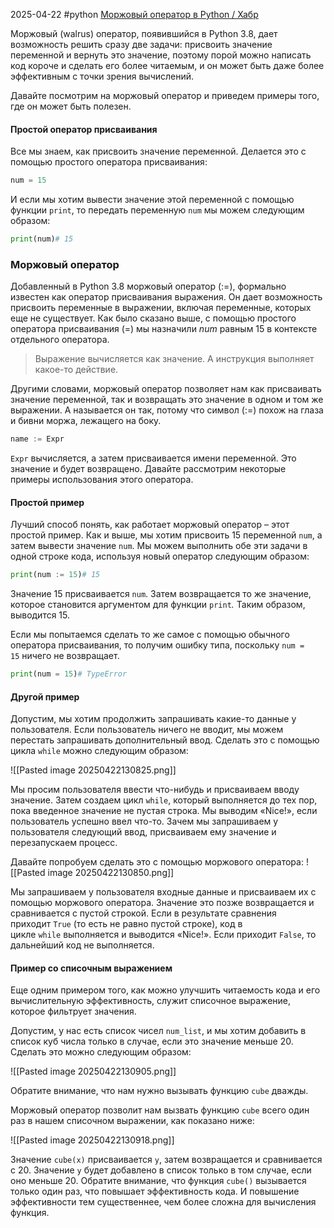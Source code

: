 2025-04-22
#python 
[Моржовый оператор в Python / Хабр](https://habr.com/ru/companies/otus/articles/555924/)

Моржовый (walrus) оператор, появившийся в Python 3.8, дает возможность решить сразу две задачи: присвоить значение переменной и вернуть это значение, поэтому порой можно написать код короче и сделать его более читаемым, и он может быть даже более эффективным с точки зрения вычислений.

Давайте посмотрим на моржовый оператор и приведем примеры того, где он может быть полезен.

#### Простой оператор присваивания

Все мы знаем, как присвоить значение переменной. Делается это с помощью простого оператора присваивания:

```python
num = 15
```

И если мы хотим вывести значение этой переменной с помощью функции `print`, то передать переменную `num` мы можем следующим образом:

```python
print(num)# 15
```

### Моржовый оператор

Добавленный в Python 3.8 моржовый оператор (:=), формально известен как оператор присваивания выражения. Он дает возможность присвоить переменные в выражении, включая переменные, которых еще не существует. Как было сказано выше, с помощью простого оператора присваивания (=) мы назначили _num_ равным 15 в контексте отдельного оператора.

> Выражение вычисляется как значение. А инструкция выполняет какое-то действие.

Другими словами, моржовый оператор позволяет нам как присваивать значение переменной, так и возвращать это значение в одном и том же выражении. А называется он так, потому что символ (:=) похож на глаза и бивни моржа, лежащего на боку.

```python
name := Expr
```

`Expr` вычисляется, а затем присваивается имени переменной. Это значение и будет возвращено. Давайте рассмотрим некоторые примеры использования этого оператора.

#### Простой пример

Лучший способ понять, как работает моржовый оператор – этот простой пример. Как и выше, мы хотим присвоить 15 переменной `num`, а затем вывести значение `num`. Мы можем выполнить обе эти задачи в одной строке кода, используя новый оператор следующим образом:

```python
print(num := 15)# 15
```

Значение 15 присваивается `num`. Затем возвращается то же значение, которое становится аргументом для функции `print`_._ Таким образом, выводится 15.

Если мы попытаемся сделать то же самое с помощью обычного оператора присваивания, то получим ошибку типа, поскольку `num = 15` ничего не возвращает.

```python
print(num = 15)# TypeError
```

#### Другой пример

Допустим, мы хотим продолжить запрашивать какие-то данные у пользователя. Если пользователь ничего не вводит, мы можем перестать запрашивать дополнительный ввод. Сделать это с помощью цикла `while` можно следующим образом:

![[Pasted image 20250422130825.png]]

Мы просим пользователя ввести что-нибудь и присваиваем вводу значение. Затем создаем цикл `while`, который выполняется до тех пор, пока введенное значение не пустая строка. Мы выводим «Nice!», если пользователь успешно ввел что-то. Зачем мы запрашиваем у пользователя следующий ввод, присваиваем ему значение и перезапускаем процесс.

Давайте попробуем сделать это с помощью моржового оператора:
![[Pasted image 20250422130850.png]]


Мы запрашиваем у пользователя входные данные и присваиваем их с помощью моржового оператора. Значение это позже возвращается и сравнивается с пустой строкой. Если в результате сравнения приходит `True` (то есть не равно пустой строке), код в цикле `while` выполняется и выводится «Nice!». Если приходит `False`, то дальнейший код не выполняется.

#### Пример со списочным выражением

Еще одним примером того, как можно улучшить читаемость кода и его вычислительную эффективность, служит списочное выражение, которое фильтрует значения.

Допустим, у нас есть список чисел `num_list`, и мы хотим добавить в список куб числа только в случае, если это значение меньше 20. Сделать это можно следующим образом:

![[Pasted image 20250422130905.png]]

Обратите внимание, что нам нужно вызывать функцию `cube` дважды.

Моржовый оператор позволит нам вызвать функцию `cube` всего один раз в нашем списочном выражении, как показано ниже:

![[Pasted image 20250422130918.png]]


Значение `cube(x)` присваивается `y`, затем возвращается и сравнивается с 20. Значение `y` будет добавлено в список только в том случае, если оно меньше 20. Обратите внимание, что функция `cube()` вызывается только один раз, что повышает эффективность кода. И повышение эффективности тем существеннее, чем более сложна для вычисления функция.
